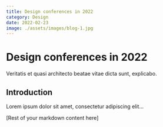 ```yaml
---
title: Design conferences in 2022
category: Design
date: 2022-02-23
image: ./assets/images/blog-1.jpg
---
```


# Design conferences in 2022

Veritatis et quasi architecto beatae vitae dicta sunt, explicabo.

## Introduction

Lorem ipsum dolor sit amet, consectetur adipiscing elit...

[Rest of your markdown content here] 
